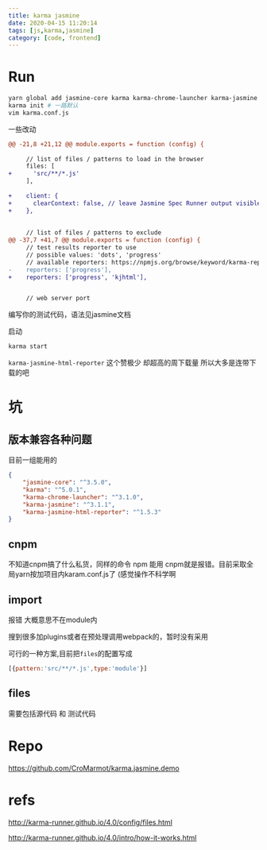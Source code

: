 ```yaml
---
title: karma jasmine
date: 2020-04-15 11:20:14
tags: [js,karma,jasmine]
category: [code, frontend]
---
```


# Run

```bash
yarn global add jasmine-core karma karma-chrome-launcher karma-jasmine karma-jasmine-html-reporter
karma init # 一路默认
vim karma.conf.js
```

一些改动

```diff
@@ -21,8 +21,12 @@ module.exports = function (config) {
 
     // list of files / patterns to load in the browser
     files: [
+      'src/**/*.js'
     ],
 
+    client: {
+      clearContext: false, // leave Jasmine Spec Runner output visible in browser
+    },
 
 
     // list of files / patterns to exclude
@@ -37,7 +41,7 @@ module.exports = function (config) {
     // test results reporter to use
     // possible values: 'dots', 'progress'
     // available reporters: https://npmjs.org/browse/keyword/karma-reporter
-    reporters: ['progress'],
+    reporters: ['progress', 'kjhtml'],


     // web server port
```

编写你的测试代码，语法见jasmine文档

启动

```bash
karma start
```

`karma-jasmine-html-reporter` 这个赞极少 却超高的周下载量 所以大多是连带下载的吧

# 坑

## 版本兼容各种问题

目前一组能用的

```json
{
    "jasmine-core": "^3.5.0",
    "karma": "^5.0.1",
    "karma-chrome-launcher": "^3.1.0",
    "karma-jasmine": "^3.1.1",
    "karma-jasmine-html-reporter": "^1.5.3"
}
```

## cnpm

不知道cnpm搞了什么私货，同样的命令 npm 能用 cnpm就是报错。目前采取全局yarn按加项目内karam.conf.js了 (感觉操作不科学啊

## import

报错 大概意思不在module内

搜到很多加plugins或者在预处理调用webpack的，暂时没有采用

可行的一种方案,目前把`files`的配置写成

```js
[{pattern:'src/**/*.js',type:'module'}]
```

## files

需要包括源代码 和 测试代码

# Repo

https://github.com/CroMarmot/karma.jasmine.demo

# refs

http://karma-runner.github.io/4.0/config/files.html

http://karma-runner.github.io/4.0/intro/how-it-works.html

